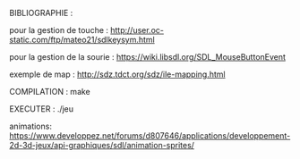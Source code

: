 BIBLIOGRAPHIE : 

pour la gestion de touche :  http://user.oc-static.com/ftp/mateo21/sdlkeysym.html

pour la gestion de la sourie : https://wiki.libsdl.org/SDL_MouseButtonEvent

exemple de map : http://sdz.tdct.org/sdz/ile-mapping.html

COMPILATION : make

EXECUTER : ./jeu 

animations: https://www.developpez.net/forums/d807646/applications/developpement-2d-3d-jeux/api-graphiques/sdl/animation-sprites/